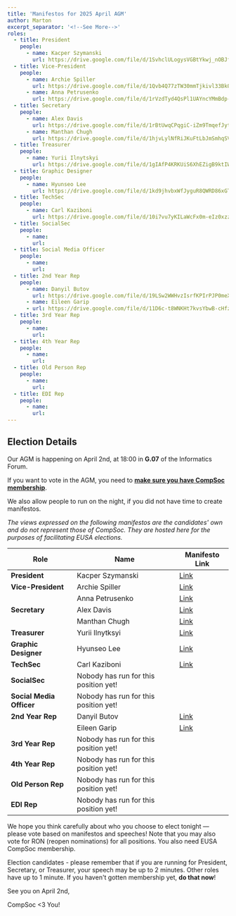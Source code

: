 ```yaml
---
title: 'Manifestos for 2025 April AGM'
author: Marton
excerpt_separator: '<!--See More-->'
roles:
  - title: President
    people:
      - name: Kacper Szymanski
        url: https://drive.google.com/file/d/1SvhclULogysVGBtYkwj_nOBJfKHwWlsP/view?usp=sharing
  - title: Vice-President
    people:
      - name: Archie Spiller
        url: https://drive.google.com/file/d/1Qvb4Q77zTW30mmTjkivl33BkQ5cZJnHK/view?usp=sharing
      - name: Anna Petrusenko
        url: https://drive.google.com/file/d/1rVzdTyd4QsPl1UAYncYMmBdp-q9NbSnJ/view?usp=sharing
  - title: Secretary
    people:
      - name: Alex Davis
        url: https://drive.google.com/file/d/1rBtUwqCPqgiC-iZm9TmqefJytnHfF4ho/view?usp=sharing
      - name: Manthan Chugh
        url: https://drive.google.com/file/d/1hjvLylNfRiJKuFtLbJmSmhqSVE85ozWG/view?usp=sharing
  - title: Treasurer
    people:
      - name: Yurii Ilnytskyi
        url: https://drive.google.com/file/d/1gIAfP4KRKUiS6XhEZigB9ktIWrZVfi-Y/view?usp=sharing
  - title: Graphic Designer
    people:
      - name: Hyunseo Lee
        url: https://drive.google.com/file/d/1kd9jhvbxWfJyguR8QWRD86xGT7tQlkMd/view?usp=sharing
  - title: TechSec
    people: 
      - name: Carl Kaziboni
        url: https://drive.google.com/file/d/10i7vu7yKILaWcFx0m-eIz0xzz5NJYkdX/view?usp=sharing
  - title: SocialSec
    people:
      - name: 
        url: 
  - title: Social Media Officer
    people:
      - name: 
        url: 
  - title: 2nd Year Rep
    people:
      - name: Danyil Butov
        url: https://drive.google.com/file/d/19LSw2WWHvzIsrfKPIrPJP0meXdxJMFce/view?usp=sharing
      - name: Eileen Garip
      - url: https://drive.google.com/file/d/11D6c-t8WNKHt7kvsYbwB-cHfz9aQh9tm/view?usp=sharing
  - title: 3rd Year Rep
    people:
      - name: 
        url: 
  - title: 4th Year Rep
    people:
      - name: 
        url: 
  - title: Old Person Rep
    people:
      - name: 
        url: 
  - title: EDI Rep
    people:
      - name: 
        url: 
---
```


## Election Details

Our AGM is happening on April 2nd, at 18:00 in **G.07** of the Informatics Forum.

If you want to vote in the AGM, you need to **[make sure you have CompSoc membership](/join)**.

We also allow people to run on the night, if you did not have time to create manifestos.

_The views expressed on the following manifestos are the candidates' own and do not represent those of CompSoc. They are hosted here for the purposes of facilitating EUSA elections._

| Role                     | Name                   | Manifesto Link                                                                                       |
| ------------------------ | ---------------------- | ---------------------------------------------------------------------------------------------------- |
| **President**            | Kacper Szymanski  | [Link](https://drive.google.com/file/d/1SvhclULogysVGBtYkwj_nOBJfKHwWlsP/view?usp=sharing) |
| **Vice-President**       | Archie Spiller | [Link](https://drive.google.com/file/d/1Qvb4Q77zTW30mmTjkivl33BkQ5cZJnHK/view?usp=sharing) |
|                          | Anna Petrusenko| [Link](https://drive.google.com/file/d/1rVzdTyd4QsPl1UAYncYMmBdp-q9NbSnJ/view?usp=sharing) |
| **Secretary**            | Alex Davis | [Link](https://drive.google.com/file/d/1rBtUwqCPqgiC-iZm9TmqefJytnHfF4ho/view?usp=sharing) |
|                          | Manthan Chugh | [Link](https://drive.google.com/file/d/1hjvLylNfRiJKuFtLbJmSmhqSVE85ozWG/view?usp=sharing) |
| **Treasurer**            | Yurii Ilnytksyi | [Link](https://drive.google.com/file/d/1gIAfP4KRKUiS6XhEZigB9ktIWrZVfi-Y/view?usp=sharing) |
| **Graphic Designer**     | Hyunseo Lee | [Link](https://drive.google.com/file/d/1kd9jhvbxWfJyguR8QWRD86xGT7tQlkMd/view?usp=sharing) |
| **TechSec**              | Carl Kaziboni | [Link](https://drive.google.com/file/d/10i7vu7yKILaWcFx0m-eIz0xzz5NJYkdX/view?usp=sharing) |
| **SocialSec**            | Nobody has run for this position yet! |  |
| **Social Media Officer** | Nobody has run for this position yet! |  |
| **2nd Year Rep**         | Danyil Butov | [Link](https://drive.google.com/file/d/19LSw2WWHvzIsrfKPIrPJP0meXdxJMFce/view?usp=sharing) |
|                          | Eileen Garip | [Link](https://drive.google.com/file/d/11D6c-t8WNKHt7kvsYbwB-cHfz9aQh9tm/view?usp=sharing) |
| **3rd Year Rep**         | Nobody has run for this position yet! |  |
| **4th Year Rep**         | Nobody has run for this position yet! |  |
| **Old Person Rep**       | Nobody has run for this position yet! |  |
| **EDI Rep**              | Nobody has run for this position yet! |  |

We hope you think carefully about who you choose to elect tonight — please vote based on manifestos and speeches! Note that you may also vote for RON (reopen nominations) for all positions. You also need EUSA CompSoc membership.

Election candidates - please remember that if you are running for President, Secretary, or Treasurer, your speech may be up to 2 minutes. Other roles have up to 1 minute. If you haven't gotten membership yet, **do that now**!


See you on April 2nd,

CompSoc <3 You!
